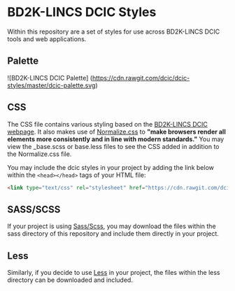 # BD2K-LINCS DCIC Styles
Within this repository are a set of styles for use across BD2K-LINCS DCIC tools and web applications.

## Palette
![BD2K-LINCS DCIC Palette]
(https://cdn.rawgit.com/dcic/dcic-styles/master/dcic-palette.svg)

## CSS
The CSS file contains various styling based on the [BD2K-LINCS DCIC webpage](http://lincs-dcic.org). It also makes use of [Normalize.css](https://necolas.github.io/normalize.css/) to **"make browsers render all elements more consistently and in line with modern standards."** You may view the _base.scss or base.less files to see the CSS added in addition to the Normalize.css file.

You may include the dcic styles in your project by adding the link below within the `<head></head>` tags of your HTML file:
 ```HTML
 <link type="text/css" rel="stylesheet" href="https://cdn.rawgit.com/dcic/dcic-styles/master/dcic.min.css">
 ```
## SASS/SCSS
If your project is using [Sass/Scss](http://sass-lang.com/), you may download the files within the sass directory of this repository and include them directly in your project.

## Less
Similarly, if you decide to use [Less](http://lesscss.org/) in your project, the files within the less directory can be downloaded and included.
